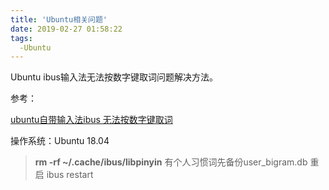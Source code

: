 ```yaml
---
title: 'Ubuntu相关问题'
date: 2019-02-27 01:58:22
tags:
  -Ubuntu
---
```




Ubuntu ibus输入法无法按数字键取词问题解决方法。



参考：

[ubuntu自带输入法ibus 无法按数字键取词](https://blog.csdn.net/chen_minghui/article/details/80690821)



操作系统：Ubuntu 18.04



>**rm -rf ~/.cache/ibus/libpinyin** 
>有个人习惯词先备份user_bigram.db 
>重启 ibus restart

